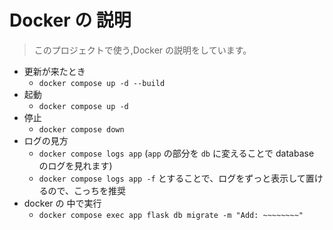 # Docker の 説明

> このプロジェクトで使う,Docker の説明をしています。

- 更新が来たとき
  - `docker compose up -d --build`
- 起動
  - `docker compose up -d`
- 停止
  - `docker compose down`
- ログの見方
  - `docker compose logs app` (`app` の部分を `db` に変えることで database のログを見れます)<br>
  - `docker compose logs app -f` とすることで、ログをずっと表示して置けるので、こっちを推奨
- docker の 中で実行
  - `docker compose exec app flask db migrate -m "Add: ~~~~~~~~"`
